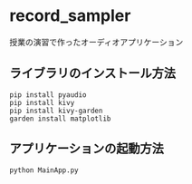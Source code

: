 # record_sampler
授業の演習で作ったオーディオアプリケーション

## ライブラリのインストール方法
```
pip install pyaudio
pip install kivy
pip install kivy-garden
garden install matplotlib
```

## アプリケーションの起動方法
```
python MainApp.py
```
